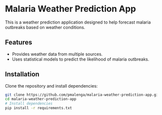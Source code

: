 # Malaria Weather Prediction App

This is a weather prediction application designed to help forecast malaria outbreaks based on weather conditions.

## Features

- Provides weather data from multiple sources.
- Uses statistical models to predict the likelihood of malaria outbreaks.

## Installation

Clone the repository and install dependencies:

```bash
git clone https://github.com/pmalenga/malaria-weather-prediction-app.git
cd malaria-weather-prediction-app
# Install dependencies
pip install -r requirements.txt
